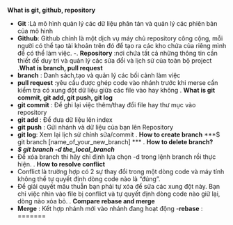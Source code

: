 
 **What is git, github, repository**
- **Git** :Là mô hình quản lý các dữ liệu phân tán và quản lý các phiên bản của mô hình
- **Github**: Github chính là một dịch vụ máy chủ repository công cộng, mỗi người có thể tạo tài khoản trên đó để tạo ra các kho chứa của riêng mình để có thể làm việc.
-. **Repository** :nơi chứa tất cả những thông tin cần thiết để duy trì và quản lý các sửa đổi và lịch sử của toàn bộ project
 .**What is branch, pull request**
- **branch** : Danh sách,tạo và quản lý các bối cảnh làm việc
- **pull request** :yêu cầu được ghép code vào nhánh trước khi merse cần kiểm tra có xung đột dữ liệu giữa các file vào hay không
. **What is git commit, git add, git push, git log**
- **git commit** : Để ghi lại việc thêm/thay đổi file hay thư mục vào repository
- **git add** : Để đưa dữ liệu lên index
- **git push** : Gửi nhánh và dữ liệu của bạn lên Repository
- **git log**: Xem lại lịch sử chỉnh sửa/commit
. **How to create branch** 
***$ git branch [name_of_your_new_branch] ***
. **How to delete branch?**
- ***$ git branch -d the_local_branch***
- Để xóa branch thì hãy chỉ định lựa chọn -d trong lệnh branch rồi thực hiện.
.  **How to resolve conflict**
- Conflict là trường hợp có 2 sự thay đổi trong một dòng code và máy tính không thể tự quyết định dòng code nào là “đúng”.
- Để giải quyết mâu thuẫn bạn phải tự xóa để sửa các xung đột này. Bạn chỉ việc nhìn vào file bị conflict và tự quyết định dòng code nào giữ lại, dòng nào xóa bỏ.
.  **Compare rebase and merge**
- **Merge** : Kết hợp nhánh mới vào nhánh đang hoạt động
-**rebase** :
=======

